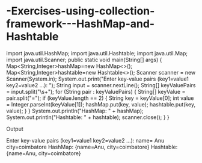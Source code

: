# -Exercises-using-collection-framework---HashMap-and-Hashtable
import java.util.HashMap;
import java.util.Hashtable;
import java.util.Map;
import java.util.Scanner;
    public static void main(String[] args) {
               Map<String,Integer>hashMap=new HashMap<>();
        Map<String,Integer>hashtable=new Hashtable<>();
        Scanner scanner = new Scanner(System.in);
System.out.print("Enter key-value pairs (key1=value1 key2=value2 ...): ");
String input = scanner.nextLine();
String[] keyValuePairs = input.split("\\s+");
for (String pair : keyValuePairs) {
String[] keyValue = pair.split("=");
if (keyValue.length == 2) {
String key = keyValue[0];
int value = Integer.parseInt(keyValue[1]);
hashMap.put(key, value);
hashtable.put(key, value);
}
}
System.out.println("HashMap: " + hashMap);
System.out.println("Hashtable: " + hashtable);
scanner.close();
}
}
    
    

Output

Enter key-value pairs (key1=value1 key2=value2 ...): name= Anu city=coimbatore
HashMap: {name=Anu, city=coimbatore}
Hashtable: {name=Anu, city=coimbatore}

